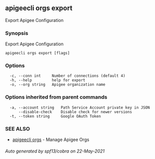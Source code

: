 ## apigeecli orgs export

Export Apigee Configuration

### Synopsis

Export Apigee Configuration

```
apigeecli orgs export [flags]
```

### Options

```
  -c, --conn int     Number of connections (default 4)
  -h, --help         help for export
  -o, --org string   Apigee organization name
```

### Options inherited from parent commands

```
  -a, --account string   Path Service Account private key in JSON
      --disable-check    Disable check for newer versions
  -t, --token string     Google OAuth Token
```

### SEE ALSO

* [apigeecli orgs](apigeecli_orgs.md)	 - Manage Apigee Orgs

###### Auto generated by spf13/cobra on 22-May-2021
